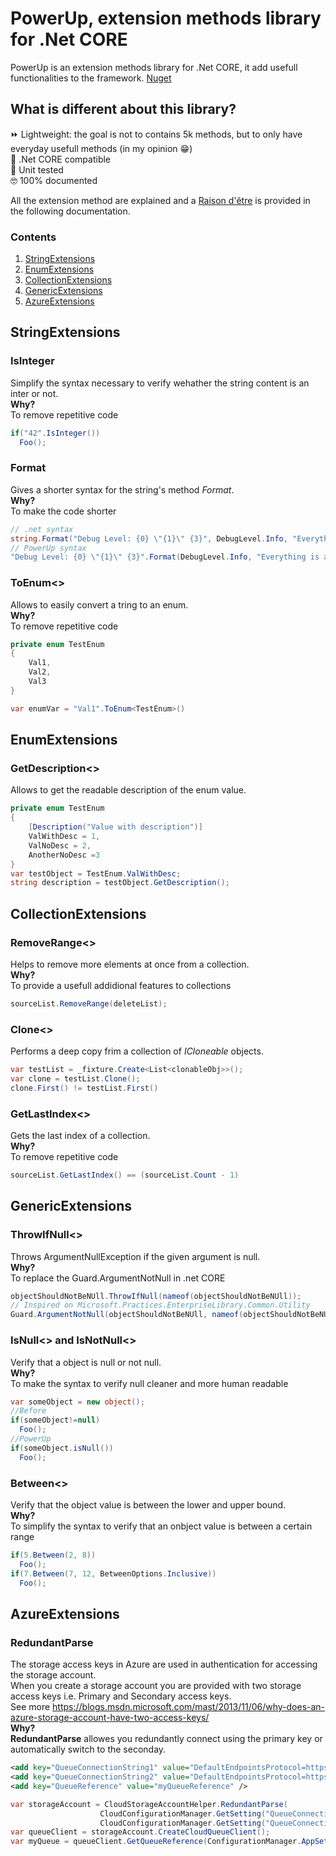 # PowerUp, extension methods library for .Net CORE
[](https://raw.githubusercontent.com/lucaleone/Personal-website/master/Git%20resources/PowerUpNuget.png) PowerUp is an extension methods library for .Net CORE, it add usefull functionalities to the framework.
[Nuget](https://www.nuget.org/packages/PowerupCore)
## What is different about this library?
⏩ Lightweight: the goal is not to contains 5k methods, but to only have everyday usefull methods (in my opinion 😁)<br />
🚀 .Net CORE compatible<br />
🥊 Unit tested<br />
🤓 100% documented<br />

All the extension method are explained and a [Raison d'être](https://en.wikipedia.org/wiki/Raison_d%27%C3%AAtre) is provided in the following documentation.
### Contents
1. [StringExtensions](https://github.com/lucaleone/PowerUp/blob/master/README.md#stringextensions)
2. [EnumExtensions](https://github.com/lucaleone/PowerUp/blob/master/README.md#enumextensions)
3. [CollectionExtensions](https://github.com/lucaleone/PowerUp/blob/master/README.md#collectionextensions)
4. [GenericExtensions](https://github.com/lucaleone/PowerUp/blob/master/README.md#genericextensions)
5. [AzureExtensions](https://github.com/lucaleone/PowerUp/blob/master/README.md#azureextensions)
## StringExtensions
### IsInteger
Simplify the syntax necessary to verify wehather the string content is an inter or not.<br>
__Why?__<br>
To remove repetitive code
```csharp
if("42".IsInteger())
  Foo();
```
### Format
Gives a shorter syntax for the string's method _Format_.<br>
__Why?__<br>
To make the code shorter
```csharp
// .net syntax
string.Format("Debug Level: {0} \"{1}\" {3}", DebugLevel.Info, "Everything is awesome!", DateTime.Now);
// PowerUp syntax
"Debug Level: {0} \"{1}\" {3}".Format(DebugLevel.Info, "Everything is awesome!", DateTime.Now);
```
### ToEnum<>
Allows to easily convert a tring to an enum.<br>
__Why?__<br>
To remove repetitive code
```csharp
private enum TestEnum
{
    Val1,
    Val2,
    Val3
}

var enumVar = "Val1".ToEnum<TestEnum>()
```
## EnumExtensions
### GetDescription<>
Allows to get the readable description of the enum value.
```csharp
private enum TestEnum
{
    [Description("Value with description")]
    ValWithDesc = 1,
    ValNoDesc = 2,
    AnotherNoDesc =3
}
var testObject = TestEnum.ValWithDesc;
string description = testObject.GetDescription();
```
## CollectionExtensions
### RemoveRange<>
Helps to remove more elements at once from a collection.<br>
__Why?__<br>
To provide a usefull addidional features to collections
```csharp
sourceList.RemoveRange(deleteList);
```
### Clone<>
Performs a deep copy frim a collection of _ICloneable_ objects.
```csharp
var testList = _fixture.Create<List<clonableObj>>();
var clone = testList.Clone();
clone.First() != testList.First()
```
### GetLastIndex<>
Gets the last index of a collection.<br>
__Why?__<br>
To remove repetitive code
```csharp
sourceList.GetLastIndex() == (sourceList.Count - 1)
```
## GenericExtensions
### ThrowIfNull<>
Throws ArgumentNullException if the given argument is null.<br>
__Why?__<br>
To replace the Guard.ArgumentNotNull in .net CORE
```csharp
objectShouldNotBeNUll.ThrowIfNull(nameof(objectShouldNotBeNUll));
// Inspired on Microsoft.Practices.EnterpriseLibrary.Common.Utility
Guard.ArgumentNotNull(objectShouldNotBeNUll, nameof(objectShouldNotBeNUll));
```
### IsNull<> and IsNotNull<>
Verify that a object is null or not null.<br>
__Why?__<br>
To make the syntax to verify null cleaner and more human readable
```csharp
var someObject = new object();
//Before
if(someObject!=null)
  Foo();
//PowerUp
if(someObject.isNull())
  Foo();
```
### Between<>
Verify that the object value is between the lower and upper bound.<br>
__Why?__<br>
To simplify the syntax to verify that an onbject value is between a certain range
```csharp
if(5.Between(2, 8))
  Foo();
if(7.Between(7, 12, BetweenOptions.Inclusive))
  Foo();
```
## AzureExtensions
### RedundantParse
The storage access keys in Azure are used in authentication for accessing the storage account.<br>
When you create a storage account you are provided with two storage access keys i.e. Primary and Secondary access keys.<br>
See more https://blogs.msdn.microsoft.com/mast/2013/11/06/why-does-an-azure-storage-account-have-two-access-keys/ <br>
__Why?__<br>
__RedundantParse__ allowes you redundantly connect using the primary key or automatically switch to the seconday.

```xml
<add key="QueueConnectionString1" value="DefaultEndpointsProtocol=https;AccountName=weu##########" />
<add key="QueueConnectionString2" value="DefaultEndpointsProtocol=https;AccountName=weu##########" />
<add key="QueueReference" value="myQueueReference" />
```

```csharp
var storageAccount = CloudStorageAccountHelper.RedundantParse(
                    CloudConfigurationManager.GetSetting("QueueConnectionString1"),
                    CloudConfigurationManager.GetSetting("QueueConnectionString2"));
var queueClient = storageAccount.CreateCloudQueueClient();
var myQueue = queueClient.GetQueueReference(ConfigurationManager.AppSettings["QueueReference"]);
```
